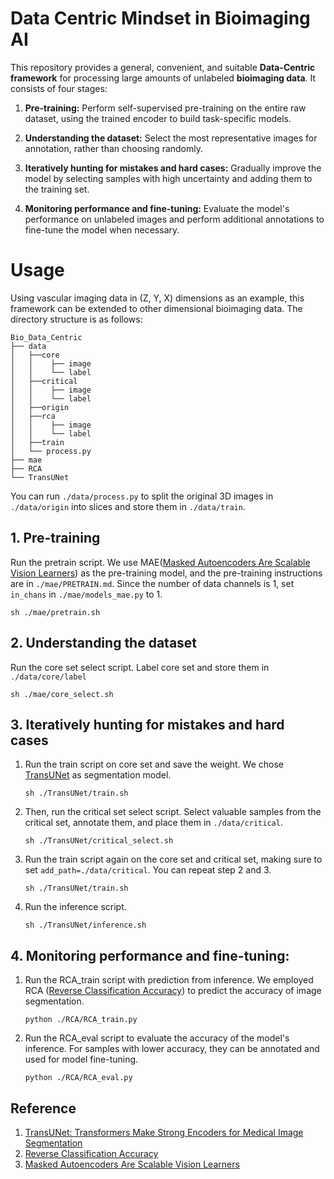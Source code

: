 # Data Centric Mindset in Bioimaging AI

This repository provides a general, convenient, and suitable **Data-Centric framework** for processing large amounts of unlabeled **bioimaging data**. It consists of four stages:

1. **Pre-training:** Perform self-supervised pre-training on the entire raw dataset, using the trained encoder to build task-specific models.

2. **Understanding the dataset:** Select the most representative images for annotation, rather than choosing randomly.

3. **Iteratively hunting for mistakes and hard cases:** Gradually improve the model by selecting samples with high uncertainty and adding them to the training set.

4. **Monitoring performance and fine-tuning:** Evaluate the model's performance on unlabeled images and perform additional annotations to fine-tune the model when necessary.


# Usage
Using vascular imaging data in (Z, Y, X) dimensions as an example, this framework can be extended to other dimensional bioimaging data. The directory structure is as follows:
```
Bio_Data_Centric
├── data
│   ├──core
│   │    ├── image
│   │    └── label
│   ├──critical
│   │    ├── image
│   │    └── label
│   ├──origin
│   ├──rca
│   │    ├── image
│   │    └── label
│   ├──train
│   └── process.py
├── mae
├── RCA
└── TransUNet
```
You can run `./data/process.py` to split the original 3D images in `./data/origin` into slices and store them in `./data/train`.
## 1. Pre-training

Run the pretrain script. We use MAE([Masked Autoencoders Are Scalable Vision Learners](https://arxiv.org/abs/2111.06377)) as the pre-training model, and the pre-training instructions are in `./mae/PRETRAIN.md`. Since the number of data channels is 1, set `in_chans` in `./mae/models_mae.py` to 1.
```
sh ./mae/pretrain.sh
```

## 2. Understanding the dataset

Run the core set select script. Label core set and store them in `./data/core/label`
```
sh ./mae/core_select.sh
```
## 3. Iteratively hunting for mistakes and hard cases

1. Run the train script on core set and save the weight. We chose [TransUNet](https://arxiv.org/pdf/2102.04306) as segmentation model.
	```
	sh ./TransUNet/train.sh
	```
2. Then, run the critical set select script. Select valuable samples from the critical set, annotate them, and place them in `./data/critical`.
	```
	sh ./TransUNet/critical_select.sh
	```
3. Run the train script again on the core set and critical set, making sure to set `add_path=./data/critical`. You can repeat step 2 and 3.
	```
	sh ./TransUNet/train.sh
	```
4. Run the inference script.
	```
	sh ./TransUNet/inference.sh
	```
## 4. Monitoring performance and fine-tuning:
1. Run the RCA_train script with prediction from inference. We employed RCA ([Reverse Classification Accuracy](https://arxiv.org/pdf/1702.03407)) to predict the accuracy of image segmentation.
	```
	python ./RCA/RCA_train.py
	```
2. Run the RCA_eval script to evaluate the accuracy of the model's inference. For samples with lower accuracy, they can be annotated and used for model fine-tuning.
	```
	python ./RCA/RCA_eval.py
	```

## Reference

1. [TransUNet: Transformers Make Strong Encoders for Medical Image Segmentation](https://arxiv.org/pdf/2102.04306)
2. [Reverse Classification Accuracy](https://arxiv.org/pdf/1702.03407)
3. [Masked Autoencoders Are Scalable Vision Learners](https://arxiv.org/abs/2111.06377)